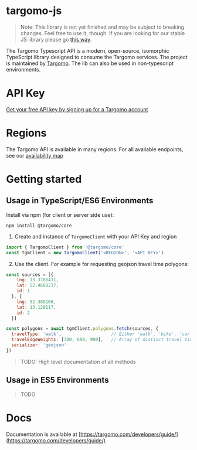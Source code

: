 # targomo-js

> Note: This library is not yet finished and may be subject to breaking changes. Feel free to use it, though. If you are looking for our stable JS library please go [this way](https://github.com/route360/r360-js). 

The Targomo Typescript API is a modern, open-source, isomorphic TypeScript library designed to consume the Targomo services. The project is maintained by [Targomo](https://www.targomo.com/). The lib can also be used in non-typescript environments.


# API Key

[Get your free API key by signing up for a Targomo account](https://account.targomo.com/signup?plan=free)

# Regions

The Targomo API is available in many regions. For all available endpoints, see our [availability map](http://targomo.com/developers/availability)

# Getting started

## Usage in TypeScript/ES6 Environments

Install via npm (for client or server side use):

```
npm install @targomo/core
```

1. Create and instance of `TargomoClient` with your API Key and region

``` js
import { TargomoClient } from '@targomo/core'
const tgmClient = new TargomoClient('<REGION>', '<API KEY>')
```

2. Use the client. For example for requesting geojson travel time polygons:

``` js
const sources = [{ 
    lng: 13.3786431, 
    lat: 52.4668237, 
    id: 1
  }, {
    lng: 52.388166,
    lat: 13.120117,
    id: 2
  }]

const polygons = await tgmClient.polygons.fetch(sources, {
  travelType: 'walk',                   // Either 'walk', 'bike', 'car' or 'transit'
  travelEdgeWeights: [300, 600, 900],   // Array of distinct travel times in seconds
  serializer: 'geojson'               
})
```

> TODO: High level documentation of all methods

## Usage in ES5 Environments

> TODO

# Docs

Documentation is available at [https://targomo.com/developers/guide/](https://targomo.com/developers/guide/)
